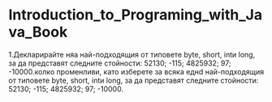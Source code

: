 # Introduction_to_Programing_with_Java_Book

1.Декларирайте няа най-подходящия  от  типовете byte, short, intи long,  за  да  представят следните стойности: 
52130; -115; 4825932; 97; -10000.колко променливи, като изберете за всяка еднd 
най-подходящия  от  типовете byte, short, intи long,  за  да  представят следните стойности: 52130; -115; 4825932; 97; -10000.
